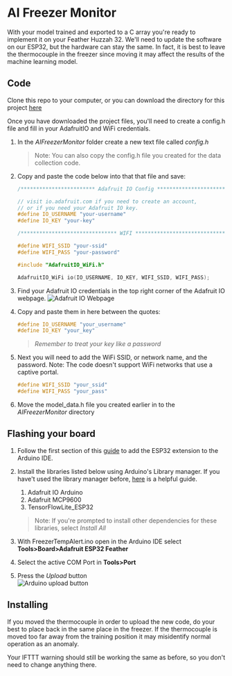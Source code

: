 # AI Freezer Monitor

With your model trained and exported to a C array you're ready to implement it on your Feather Huzzah 32. We'll need to update the software on our ESP32, but the hardware can stay the same. In fact, it is best to leave the thermocouple in the freezer since moving it may affect the results of the machine learning model.

## Code

Clone this repo to your computer, or you can download the directory for this project [here](https://github.com/microsoft/freezer-temp-monitor/archive/main.zip)

Once you have downloaded the project files, you'll need to create a config.h file and fill in your AdafruitIO and WiFi credentials.

1. In the *AIFreezerMonitor* folder create a new text file called *config.h*
    > Note: You can also copy the config.h file you created for the data collection code.

1. Copy and paste the code below into that that file and save:
    ```C++
    /************************ Adafruit IO Config *******************************/

    // visit io.adafruit.com if you need to create an account,
    // or if you need your Adafruit IO key.
    #define IO_USERNAME "your-username"
    #define IO_KEY "your-key"

    /******************************* WIFI **************************************/

    #define WIFI_SSID "your-ssid"
    #define WIFI_PASS "your-password"

    #include "AdafruitIO_WiFi.h"

    AdafruitIO_WiFi io(IO_USERNAME, IO_KEY, WIFI_SSID, WIFI_PASS);
    ```

1. Find your Adafruit IO credentials in the top right corner of the Adafruit IO webpage. 
    ![Adafruit IO Webpage](/media/iokeys.png)

1. Copy and paste them in here between the quotes:
    ```C++
    #define IO_USERNAME "your_username"
    #define IO_KEY "your_key"
    ```
    >*Remember to treat your key like a password*
1. Next you will need to add the WiFi SSID, or network name, and the password. Note: The code doesn't support WiFi networks that use a captive portal.
    ```C++
    #define WIFI_SSID "your_ssid"
    #define WIFI_PASS "your_pass"
    ```
1. Move the model_data.h file you created earlier in to the *AIFreezerMonitor* directory

## Flashing your board

1. Follow the first section of this [guide](https://randomnerdtutorials.com/installing-the-esp32-board-in-arduino-ide-windows-instructions/) to add the ESP32 extension to the Arduino IDE.

1. Install the libraries listed below using Arduino's Library manager. If you have't used the library manager before, [here](https://www.arduino.cc/en/guide/libraries) is a helpful guide.
    1. Adafruit IO Arduino
    1. Adafruit MCP9600
    1. TensorFlowLite_ESP32
    > Note: If you're prompted to install other dependencies for these libraries, select *Install All*

1. With FreezerTempAlert.ino open in the Arduino IDE select **Tools>Board>Adafruit ESP32 Feather**

1. Select the active COM Port in **Tools>Port**

1. Press the *Upload* button   
    ![Arduino upload button](/media/upload.png)

## Installing

If you moved the thermocouple in order to upload the new code, do your best to place back in the same place in the freezer. If the thermocouple is moved too far away from the training position it may misidentify normal operation as an anomaly.

Your IFTTT warning should still be working the same as before, so you don't need to change anything there.
